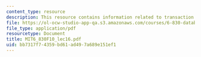 ```yaml
---
content_type: resource
description: This resource contains information related to transaction coordinator.
file: https://ol-ocw-studio-app-qa.s3.amazonaws.com/courses/6-830-database-systems-fall-2010/bb7317f74359bd61ad497a689e151ef1_MIT6_830F10_lec16.pdf
file_type: application/pdf
resourcetype: Document
title: MIT6_830F10_lec16.pdf
uid: bb7317f7-4359-bd61-ad49-7a689e151ef1
---
```

